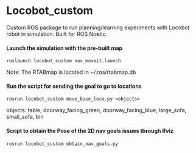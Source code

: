 # Locobot_custom
Custom ROS package to run planning/learning experiments with Locobot robot in simulation. Built for ROS Noetic.

#### Launch the simulation with the pre-built map

```
roslaunch locobot_custom nav_moveit.launch
```
Note: The RTABmap is located in ~/.ros/rtabmap.db

#### Run the script for sending the goal to go to locations

```
rosrun locobot_custom move_base_loco.py <objects>
```
objects: table, doorway_facing_green, doorway_facing_blue, large_sofa, small_sofa, bin

#### Script to obtain the Pose of the 2D nav goals issues through Rviz

```
rosrun locobot_custom obtain_nav_goals.py
```